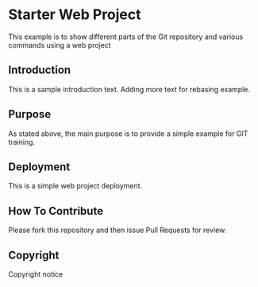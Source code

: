 # Starter Web Project
This example is to show different parts of the Git repository and various commands using a web project

## Introduction

This is a sample introduction text. Adding more text for rebasing example.

## Purpose

As stated above, the main purpose is to provide a simple example for GIT training.

## Deployment

This is a simple web project deployment.

## How To Contribute
Please fork this repository and then issue Pull Requests for review.

## Copyright
Copyright notice
